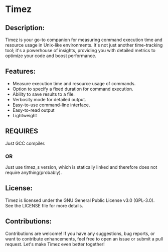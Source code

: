 # Timez


## Description:

Timez is your go-to companion for measuring command execution time and resource
usage in Unix-like environments. It's not just another time-tracking tool; it's
a powerhouse of insights, providing you with detailed metrics to optimize your
code and boost performance.


## Features:

- Measure execution time and resource usage of commands.
- Option to specify a fixed duration for command execution.
- Ability to save results to a file.
- Verbosity mode for detailed output.
- Easy-to-use command-line interface.
- Easy-to-read output
- Lightweight


## REQUIRES
Just GCC compiler.

###  OR
Just use timez_s version, which is statically linked and therefore does not
require anything(probably).


## License:

Timez is licensed under the GNU General Public License v3.0 (GPL-3.0).
See the LICENSE file for more details.

## Contributions:
Contributions are welcome! If you have any suggestions, bug reports, or want
to contribute enhancements, feel free to open an issue or submit a pull request.
Let's make Timez even better together!

